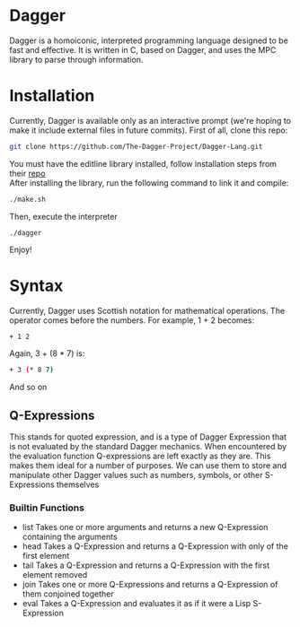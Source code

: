 # Dagger
Dagger is a homoiconic, interpreted programming language designed to be fast and effective. It is written in C, based on Dagger, and uses the MPC library to parse through information.

# Installation
Currently, Dagger is available only as an interactive prompt (we're hoping to make it include external files in future commits). First of all, clone this repo:
```bash
git clone https://github.com/The-Dagger-Project/Dagger-Lang.git
```
You must have the editline library installed, follow installation steps from their [repo](https://github.com/troglobit/editline) <br>
After installing the library, run the following command to link it and compile:
```bash
./make.sh
```
Then, execute the interpreter
```
./dagger
```
Enjoy!

# Syntax
Currently, Dagger uses Scottish notation for mathematical operations. The operator comes before the numbers. For example, 1 + 2 becomes:
```bash
+ 1 2
```
Again, 3 + (8 * 7) is:
```bash
+ 3 (* 8 7)
```
And so on

## Q-Expressions
This stands for quoted expression, and is a type of Dagger Expression that is not evaluated by the standard Dagger mechanics. When encountered by the evaluation function Q-expressions are left exactly as they are. This makes them ideal for a number of purposes. We can use them to store and manipulate other Dagger values such as numbers, symbols, or other S-Expressions themselves

### Builtin Functions
- list	Takes one or more arguments and returns a new Q-Expression containing the arguments
- head	Takes a Q-Expression and returns a Q-Expression with only of the first element
- tail	Takes a Q-Expression and returns a Q-Expression with the first element removed
- join	Takes one or more Q-Expressions and returns a Q-Expression of them conjoined together
- eval	Takes a Q-Expression and evaluates it as if it were a Lisp S-Expression